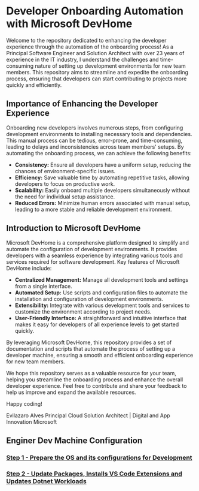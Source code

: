 # Developer Onboarding Automation with Microsoft DevHome

Welcome to the repository dedicated to enhancing the developer experience through the automation of the onboarding process! As a Principal Software Engineer and Solution Architect with over 23 years of experience in the IT industry, I understand the challenges and time-consuming nature of setting up development environments for new team members. This repository aims to streamline and expedite the onboarding process, ensuring that developers can start contributing to projects more quickly and efficiently.

## Importance of Enhancing the Developer Experience

Onboarding new developers involves numerous steps, from configuring development environments to installing necessary tools and dependencies. This manual process can be tedious, error-prone, and time-consuming, leading to delays and inconsistencies across team members' setups. By automating the onboarding process, we can achieve the following benefits:

- **Consistency:** Ensure all developers have a uniform setup, reducing the chances of environment-specific issues.
- **Efficiency:** Save valuable time by automating repetitive tasks, allowing developers to focus on productive work.
- **Scalability:** Easily onboard multiple developers simultaneously without the need for individual setup assistance.
- **Reduced Errors:** Minimize human errors associated with manual setup, leading to a more stable and reliable development environment.

## Introduction to Microsoft DevHome

Microsoft DevHome is a comprehensive platform designed to simplify and automate the configuration of development environments. It provides developers with a seamless experience by integrating various tools and services required for software development. Key features of Microsoft DevHome include:

- **Centralized Management:** Manage all development tools and settings from a single interface.
- **Automated Setup:** Use scripts and configuration files to automate the installation and configuration of development environments.
- **Extensibility:** Integrate with various development tools and services to customize the environment according to project needs.
- **User-Friendly Interface:** A straightforward and intuitive interface that makes it easy for developers of all experience levels to get started quickly.

By leveraging Microsoft DevHome, this repository provides a set of documentation and scripts that automate the process of setting up a developer machine, ensuring a smooth and efficient onboarding experience for new team members.

We hope this repository serves as a valuable resource for your team, helping you streamline the onboarding process and enhance the overall developer experience. Feel free to contribute and share your feedback to help us improve and expand the available resources.

Happy coding!

Evilazaro Alves
Principal Cloud Solution Architect | Digital and App Innovation
Microsoft

## Enginer Dev Machine Configuration

### [Step 1 - Prepare the OS and its configurations for Development](./docs/devMachineConfig/step1.md)

### [Step 2 - Update Packages, Installs VS Code Extensions and Updates Dotnet Workloads](./docs/devMachineConfig/step2.md) 
